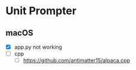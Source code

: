 # Unit Prompter

## macOS

- [x] app.py not working
- [ ] cpp
    - [ ] https://github.com/antimatter15/alpaca.cpp
